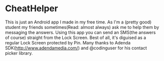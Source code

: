 # CheatHelper
This is just an Android app I made in my free time.
As I'm a (pretty good) student my friends sometimes(Read: almost always) ask me to help them by messaging the answers. Using this app you can send an SMS(the answers of course) straight from the Lock Screen. Best of all, it's diguised as a regular Lock Screen protected by Pin.
Many thanks to Adenda SDK(http://www.adendamedia.com/) and @codinguser for his contact picker library.
